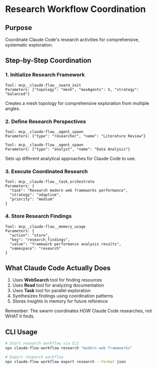 # Research Workflow Coordination

## Purpose
Coordinate Claude Code's research activities for comprehensive, systematic exploration.

## Step-by-Step Coordination

### 1. Initialize Research Framework
```
Tool: mcp__claude-flow__swarm_init
Parameters: {"topology": "mesh", "maxAgents": 5, "strategy": "balanced"}
```
Creates a mesh topology for comprehensive exploration from multiple angles.

### 2. Define Research Perspectives
```
Tool: mcp__claude-flow__agent_spawn
Parameters: {"type": "researcher", "name": "Literature Review"}
```
```
Tool: mcp__claude-flow__agent_spawn  
Parameters: {"type": "analyst", "name": "Data Analysis"}
```
Sets up different analytical approaches for Claude Code to use.

### 3. Execute Coordinated Research
```
Tool: mcp__claude-flow__task_orchestrate
Parameters: {
  "task": "Research modern web frameworks performance",
  "strategy": "adaptive",
  "priority": "medium"
}
```

### 4. Store Research Findings
```
Tool: mcp__claude-flow__memory_usage
Parameters: {
  "action": "store",
  "key": "research_findings",
  "value": "framework performance analysis results",
  "namespace": "research"
}
```

## What Claude Code Actually Does
1. Uses **WebSearch** tool for finding resources
2. Uses **Read** tool for analyzing documentation
3. Uses **Task** tool for parallel exploration
4. Synthesizes findings using coordination patterns
5. Stores insights in memory for future reference

Remember: The swarm coordinates HOW Claude Code researches, not WHAT it finds.

## CLI Usage
```bash
# Start research workflow via CLI
npx claude-flow workflow research "modern web frameworks"

# Export research workflow
npx claude-flow workflow export research --format json
```
